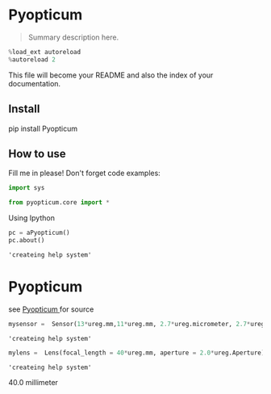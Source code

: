 # Pyopticum
> Summary description here.


```python
%load_ext autoreload
%autoreload 2
```

This file will become your README and also the index of your documentation.

## Install

 pip install Pyopticum

## How to use

Fill me in please! Don't forget code examples:

```python
import sys
```

```python
from pyopticum.core import *
```


Using Ipython


```python
pc = aPyopticum()
pc.about()

```


    'createing help system'



<h1>Pyopticum</h1>



see <a href='https://github.com/jlovick/Pyopticum'> Pyopticum </a> for source


```python
mysensor =  Sensor(13*ureg.mm,11*ureg.mm, 2.7*ureg.micrometer, 2.7*ureg.micrometer)
```


    'createing help system'


```python
mylens =  Lens(focal_length = 40*ureg.mm, aperture = 2.0*ureg.Aperture)
```


    'createing help system'



40.0 millimeter

